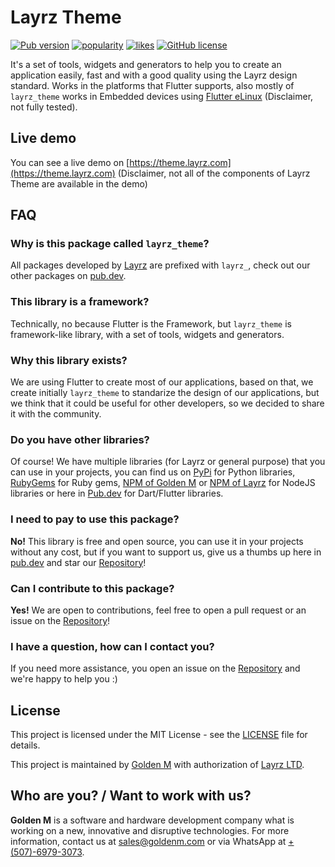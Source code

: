 # Layrz Theme

[![Pub version](https://img.shields.io/pub/v/layrz_theme?logo=flutter)](https://pub.dev/packages/layrz_theme)
[![popularity](https://img.shields.io/pub/popularity/layrz_theme?logo=flutter)](https://pub.dev/packages/layrz_theme/score)
[![likes](https://img.shields.io/pub/likes/layrz_theme?logo=flutter)](https://pub.dev/packages/layrz_theme/score)
[![GitHub license](https://img.shields.io/github/license/goldenm-software/layrz_theme?logo=github)](https://github.com/goldenm-software/layrz_theme)

It's a set of tools, widgets and generators to help you to create an application easily, fast and with a good quality using the Layrz design standard. Works in the platforms that Flutter supports, also mostly of `layrz_theme` works in Embedded devices using [Flutter eLinux](https://github.com/sony/flutter-elinux) (Disclaimer, not fully tested).

## Live demo

You can see a live demo on [https://theme.layrz.com](https://theme.layrz.com) (Disclaimer, not all of the components of Layrz Theme are available in the demo)

## FAQ

### Why is this package called `layrz_theme`?
All packages developed by [Layrz](https://layrz.com) are prefixed with `layrz_`, check out our other packages on [pub.dev](https://pub.dev/publishers/goldenm.com/packages).

### This library is a framework?
Technically, no because Flutter is the Framework, but `layrz_theme` is framework-like library, with a set of tools, widgets and generators.

### Why this library exists?
We are using Flutter to create most of our applications, based on that, we create initially `layrz_theme` to standarize the design of our applications, but we think that it could be useful for other developers, so we decided to share it with the community.

### Do you have other libraries?
Of course! We have multiple libraries (for Layrz or general purpose) that you can use in your projects, you can find us on [PyPi](https://pypi.org/user/goldenm/) for Python libraries, [RubyGems](https://rubygems.org/profiles/goldenm) for Ruby gems, [NPM of Golden M](https://www.npmjs.com/~goldenm) or [NPM of Layrz](https://www.npmjs.com/~layrz-software) for NodeJS libraries or here in [Pub.dev](https://pub.dev/publishers/goldenm.com/packages) for Dart/Flutter libraries.

### I need to pay to use this package?
<b>No!</b> This library is free and open source, you can use it in your projects without any cost, but if you want to support us, give us a thumbs up here in [pub.dev](https://pub.dev/packages/layrz_theme) and star our [Repository](https://github.com/goldenm-software/layrz_theme)!

### Can I contribute to this package?
<b>Yes!</b> We are open to contributions, feel free to open a pull request or an issue on the [Repository](https://github.com/goldenm-software/layrz_theme)!

### I have a question, how can I contact you?
If you need more assistance, you open an issue on the [Repository](https://github.com/goldenm-software/layrz_theme) and we're happy to help you :)

## License
This project is licensed under the MIT License - see the [LICENSE](LICENSE) file for details.

This project is maintained by [Golden M](https://goldenm.com) with authorization of [Layrz LTD](https://layrz.com).

## Who are you? / Want to work with us?
<b>Golden M</b> is a software and hardware development company what is working on a new, innovative and disruptive technologies. For more information, contact us at [sales@goldenm.com](mailto:sales@goldenm.com) or via WhatsApp at [+(507)-6979-3073](https://wa.me/50769793073?text="From%20layrz_theme%20flutter%20library.%20Hello").